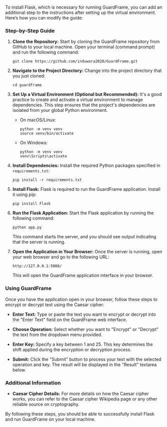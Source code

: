 To install Flask, which is necessary for running GuardFrame, you can add an additional step to the instructions after setting up the virtual environment. Here’s how you can modify the guide:

### Step-by-Step Guide

1. **Clone the Repository:**
   Start by cloning the GuardFrame repository from GitHub to your local machine. Open your terminal (command prompt) and run the following command:
   ```
   git clone https://github.com/induwara2020/GuardFrame.git
   ```

2. **Navigate to the Project Directory:**
   Change into the project directory that you just cloned:
   ```
   cd guardframe
   ```

3. **Set Up a Virtual Environment (Optional but Recommended):**
   It's a good practice to create and activate a virtual environment to manage dependencies. This step ensures that the project's dependencies are isolated from your global Python environment.
   - On macOS/Linux:
     ```
     python -m venv venv
     source venv/bin/activate
     ```
   - On Windows:
     ```
     python -m venv venv
     venv\Scripts\activate
     ```

4. **Install Dependencies:**
   Install the required Python packages specified in `requirements.txt`:
   ```
   pip install -r requirements.txt
   ```

5. **Install Flask:**
   Flask is required to run the GuardFrame application. Install it using pip:
   ```
   pip install Flask
   ```

6. **Run the Flask Application:**
   Start the Flask application by running the following command:
   ```
   python app.py
   ```
   This command starts the server, and you should see output indicating that the server is running.

7. **Open the Application in Your Browser:**
   Once the server is running, open your web browser and go to the following URL:
   ```
   http://127.0.0.1:5000/
   ```
   This will open the GuardFrame application interface in your browser.

### Using GuardFrame

Once you have the application open in your browser, follow these steps to encrypt or decrypt text using the Caesar cipher:

- **Enter Text:** Type or paste the text you want to encrypt or decrypt into the "Enter Text" field on the GuardFrame web interface.
  
- **Choose Operation:** Select whether you want to "Encrypt" or "Decrypt" the text from the dropdown menu provided.
  
- **Enter Key:** Specify a key between 1 and 25. This key determines the shift applied during the encryption or decryption process.
  
- **Submit:** Click the "Submit" button to process your text with the selected operation and key. The result will be displayed in the "Result" textarea below.

### Additional Information

- **Caesar Cipher Details:** For more details on how the Caesar cipher works, you can refer to the Caesar cipher Wikipedia page or any other reliable source on cryptography.

By following these steps, you should be able to successfully install Flask and run GuardFrame on your local machine.
